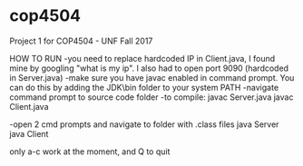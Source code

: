 # cop4504
Project 1 for COP4504 - UNF Fall 2017



HOW TO RUN
-you need to replace hardcoded IP in Client.java, I found mine by googling "what is my ip". I also had to open port 9090 (hardcoded 
in Server.java)
-make sure you have javac enabled in command prompt. You can do this by adding the JDK\bin folder to your system PATH
-navigate command prompt to source code folder
-to compile:
  javac Server.java
  javac Client.java

-open 2 cmd prompts and navigate to folder with .class files
  java Server
  java Client

only a-c work at the moment, and Q to quit
